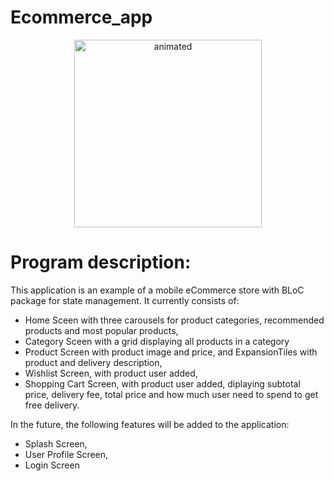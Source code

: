 # Ecommerce_app

<p align="center">
  <img src="https://user-images.githubusercontent.com/72915573/228055144-66fd848e-89ce-4c86-9f8f-860e93202cf9.gif" alt="animated" width="300"/>
</p>

# Program description:

This application is an example of a mobile eCommerce store with BLoC package for state management. It currently consists of:

- Home Sceen with three carousels for product categories, recommended products and most popular products,
- Category Sceen with a grid displaying all products in a category
- Product Screen with product image and price, and ExpansionTiles with product and delivery description,
- Wishlist Screen, with product user added,
- Shopping Cart Screen, with product user added, diplaying subtotal price, delivery fee, total price and how much user need to spend to get free delivery.

In the future, the following features will be added to the application:
- Splash Screen,
- User Profile Screen,
- Login Screen

